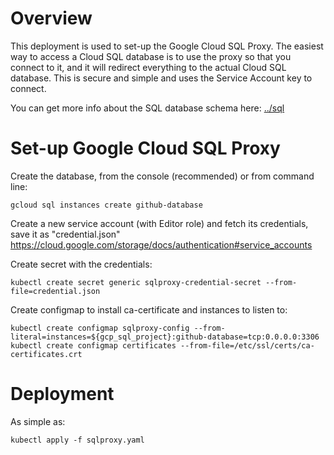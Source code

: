 Overview
========

This deployment is used to set-up the Google Cloud SQL Proxy. The easiest way to
access a Cloud SQL database is to use the proxy so that you connect to it, and
it will redirect everything to the actual Cloud SQL database. This is secure and
simple and uses the Service Account key to connect.

You can get more info about the SQL database schema here: [../sql](../sql/)

Set-up Google Cloud SQL Proxy
=============================

Create the database, from the console (recommended) or from command line:
```
gcloud sql instances create github-database
```

Create a new service account (with Editor role) and fetch its credentials, save
it as "credential.json"
https://cloud.google.com/storage/docs/authentication#service_accounts

Create secret with the credentials:
```
kubectl create secret generic sqlproxy-credential-secret --from-file=credential.json
```

Create configmap to install ca-certificate and instances to listen to:
```
kubectl create configmap sqlproxy-config --from-literal=instances=${gcp_sql_project}:github-database=tcp:0.0.0.0:3306
kubectl create configmap certificates --from-file=/etc/ssl/certs/ca-certificates.crt
```

Deployment
==========

As simple as:
```
kubectl apply -f sqlproxy.yaml
```
